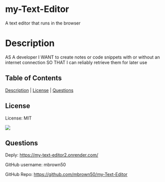   # my-Text-Editor
  A text editor that runs in the browser

  # Description
  AS A developer
  I WANT to create notes or code snippets with or without an internet connection
  SO THAT I can reliably retrieve them for later use
  
  ## Table of Contents

  [Description](#description) | [License](#license) | [Questions](#questions)

  ## License
  
  License: MIT

  [<img src="https://img.shields.io/badge/License-MIT-yellow.svg">](https://opensource.org/licenses/MIT)
  
  ## Questions

  Deply: https://my-text-editor2.onrender.com/

  GitHub username: mbrown50

  GitHub Repo: https://github.com/mbrown50/my-Text-Editor